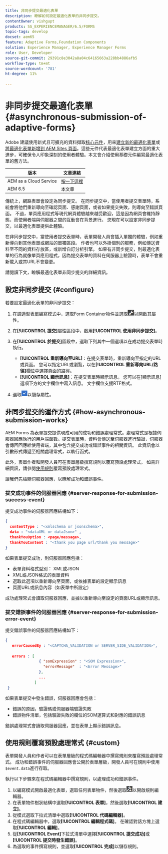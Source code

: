 ```yaml
---
title: 非同步提交最適化表單
description: 瞭解如何設定最適化表單的非同步提交。
contentOwner: vishgupt
products: SG_EXPERIENCEMANAGER/6.5/FORMS
topic-tags: develop
docset: aem65
feature: Adaptive Forms,Foundation Components
solution: Experience Manager, Experience Manager Forms
role: User, Developer
source-git-commit: 29391c8e3042a8a04c64165663a228bb4886afb5
workflow-type: tm+mt
source-wordcount: '781'
ht-degree: 11%

---
```


# 非同步提交最適化表單{#asynchronous-submission-of-adaptive-forms}

<span class="preview">Adobe 建議使用新式且可擴充的資料擷取[核心元件](https://experienceleague.adobe.com/docs/experience-manager-core-components/using/adaptive-forms/introduction.html)，用來[建立新的最適化表單](/help/forms/using/create-an-adaptive-form-core-components.md)或[將最適化表單新增到 AEM Sites 頁面](/help/forms/using/create-or-add-an-adaptive-form-to-aem-sites-page.md)。這些元件代表最適化表單建立方面的重大進步，可確保令人印象深刻的使用者體驗。本文會介紹使用基礎元件編寫最適化表單的舊方法。</span>

| 版本 | 文章連結 |
| -------- | ---------------------------- |
| AEM as a Cloud Service  | [按一下這裡](https://experienceleague.adobe.com/docs/experience-manager-cloud-service/content/forms/adaptive-forms-authoring/authoring-adaptive-forms-foundation-components/configure-submit-actions-and-metadata-submission/asynchronous-submissions-adaptive-forms.html) |
| AEM 6.5 | 本文章 |

傳統上，網路表單會設定為同步提交。 在同步提交中，當使用者提交表單時，系統會將他們重新導向至確認頁面、感謝頁面，或者如果提交失敗，則導向至錯誤頁面。 不過，單頁應用程式等現代網頁體驗越來越受歡迎，這是因為網頁會維持靜態，而使用者端與伺服器之間的互動會在背景進行。 您現在可以設定非同步提交，以最適化表單提供此體驗。

在非同步提交中，當使用者提交表單時，表單開發人員會插入單獨的體驗，例如重新導向到其他表單或網站的單獨區段。 作者也可以外掛個別的服務，例如傳送資料至不同的資料存放區，或新增自訂分析引擎。 如果有非同步提交，則最適化表單的行為就像單頁應用程式，因為提交表單的資料在伺服器上驗證時，表單不會重新載入或其URL不會變更。

請閱讀下文，瞭解最適化表單非同步提交的詳細資訊。

## 設定非同步提交 {#configure}

若要設定最適化表單的非同步提交：

1. 在調適型表單編寫模式中，選取Form Container物件並選取![cmppr1](assets/cmppr1.png)以開啟其屬性。
1. 在&#x200B;**[!UICONTROL 提交]**&#x200B;屬性區段中，啟用&#x200B;**[!UICONTROL 使用非同步提交]**。
1. 在&#x200B;**[!UICONTROL 於提交]**&#x200B;區段中，選取下列其中一個選項以在成功提交表單時執行。

   * **[!UICONTROL 重新導向至URL]**：在提交表單時，重新導向至指定的URL或頁面。 您可以指定URL或瀏覽，以在&#x200B;**[!UICONTROL 重新導向URL/路徑]**&#x200B;欄位中選擇頁面的路徑。
   * **[!UICONTROL 顯示訊息]**：在提交表單時顯示訊息。 您可以在[顯示訊息]選項下方的文字欄位中寫入訊息。 文字欄位支援RTF格式。

1. 選取![check-button1](assets/check-button1.png)以儲存屬性。

## 非同步提交的運作方式 {#how-asynchronous-submission-works}

AEM Forms 為表單提交提供現成可用的成功和錯誤處理常式。處理常式是根據伺服器回應執行的用戶端函數。提交表單時，資料會傳送至伺服器進行驗證，伺服器會傳回回應給使用者端，其中包含提交成功或錯誤事件的相關資訊。 此資訊會以引數形式傳遞至相關處理常式，以執行函式。

此外，表單作者和開發人員可在表單層級撰寫規則以覆寫預設處理常式。 如需詳細資訊，請參閱[使用規則](#custom)覆寫預設處理常式。

讓我們先檢閱伺服器回應，以瞭解成功和錯誤事件。

### 提交成功事件的伺服器回應 {#server-response-for-submission-success-event}

提交成功事件的伺服器回應結構如下：

```json
{
  contentType : "<xmlschema or jsonschema>",
  data : "<dataXML or dataJson>" ,
  thankYouOption : <page/message>,
  thankYouContent : "<thank you page url/thank you message>"
}
```

如果表單提交成功，則伺服器回應包括：

* 表單資料格式型別： XML或JSON
* XML或JSON格式的表單資料
* 選取此選項以重新導向至頁面，或依據表單的設定顯示訊息
* 頁面URL或訊息內容（如表單中所設定）

成功處理常式會讀取伺服器回應，並據以重新導向至設定的頁面URL或顯示訊息。

### 提交錯誤事件的伺服器回應 {#server-response-for-submission-error-event}

提交錯誤事件的伺服器回應結構如下：

```json
{
   errorCausedBy : "<CAPTCHA_VALIDATION or SERVER_SIDE_VALIDATION>",

   errors : [
               { "somExpression" : "<SOM Expression>",
                 "errorMessage"  : "<Error Message>"
               },
               ...
             ]
 }
```

如果表單提交中發生錯誤，伺服器回應會包括：

* 錯誤的原因，驗證碼或伺服器端驗證失敗
* 錯誤物件清單，包括驗證失敗的欄位的SOM運算式和對應的錯誤訊息

錯誤處理常式會讀取伺服器回應，並在表單上顯示錯誤訊息。

## 使用規則覆寫預設處理常式 {#custom}

表單開發人員和作者可以在表單層級的程式碼編輯器中撰寫規則來覆寫預設處理常式。 成功和錯誤事件的伺服器回應會公開於表單層級，開發人員可在規則中使用`$event.data`進行存取。

執行以下步驟來在程式碼編輯器中撰寫規則，以處理成功和錯誤事件。

1. 以編寫模式開啟最適化表單，選取任何表單物件，然後選取![edit-rules1](assets/edit-rules1.png)以開啟規則編輯器。
1. 在表單物件樹狀結構中選取&#x200B;**[!UICONTROL 表單]**，然後選取&#x200B;**[!UICONTROL 建立]**。
1. 從模式選取下拉式清單中選取&#x200B;**[!UICONTROL 代碼編輯器]**。
1. 在程式碼編輯器中，選取&#x200B;**[!UICONTROL 編輯程式碼]**。 在確認對話方塊上選取&#x200B;**[!UICONTROL 編輯]**。
1. 從&#x200B;**[!UICONTROL Event]**&#x200B;下拉式清單中選擇&#x200B;**[!UICONTROL 提交成功]**&#x200B;或&#x200B;**[!UICONTROL 提交時發生錯誤]**。
1. 為選取的事件撰寫規則，並選取&#x200B;**[!UICONTROL 完成]**&#x200B;以儲存規則。
